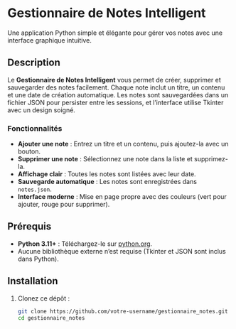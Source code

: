 # Gestionnaire de Notes Intelligent

Une application Python simple et élégante pour gérer vos notes avec une interface graphique intuitive.

## Description
Le **Gestionnaire de Notes Intelligent** vous permet de créer, supprimer et sauvegarder des notes facilement. Chaque note inclut un titre, un contenu et une date de création automatique. Les notes sont sauvegardées dans un fichier JSON pour persister entre les sessions, et l’interface utilise Tkinter avec un design soigné.

### Fonctionnalités
- **Ajouter une note** : Entrez un titre et un contenu, puis ajoutez-la avec un bouton.
- **Supprimer une note** : Sélectionnez une note dans la liste et supprimez-la.
- **Affichage clair** : Toutes les notes sont listées avec leur date.
- **Sauvegarde automatique** : Les notes sont enregistrées dans `notes.json`.
- **Interface moderne** : Mise en page propre avec des couleurs (vert pour ajouter, rouge pour supprimer).

## Prérequis
- **Python 3.11+** : Téléchargez-le sur [python.org](https://www.python.org/downloads/).
- Aucune bibliothèque externe n’est requise (Tkinter et JSON sont inclus dans Python).

## Installation
1. Clonez ce dépôt :
   ```bash
   git clone https://github.com/votre-username/gestionnaire_notes.git
   cd gestionnaire_notes